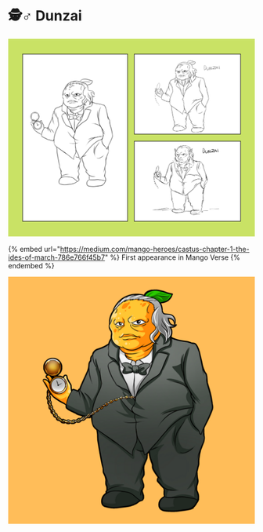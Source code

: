 # 🕵♂ Dunzai

![Original Concept Art for Dunzai](<../../.gitbook/assets/image (10).png>)

{% embed url="https://medium.com/mango-heroes/castus-chapter-1-the-ides-of-march-786e766f45b7" %}
First appearance in Mango Verse
{% endembed %}

![](<../../.gitbook/assets/image (16).png>)
